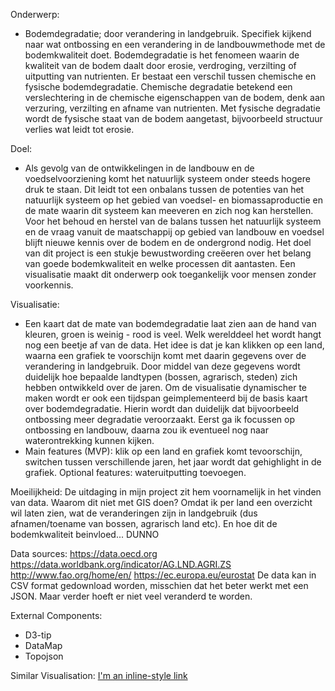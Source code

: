 Onderwerp:
- Bodemdegradatie; door verandering in landgebruik.
  Specifiek kijkend naar wat ontbossing en een verandering in de landbouwmethode met de bodemkwaliteit doet. 
  Bodemdegradatie is het fenomeen waarin de kwaliteit van de bodem daalt door erosie, verdroging, verzilting of uitputting van nutrienten.
  Er bestaat een verschil tussen chemische en fysische bodemdegradatie. Chemische degradatie betekend een verslechtering in de chemische
  eigenschappen van de bodem, denk aan verzuring, verzilting en afname van nutrienten. Met fysische degradatie wordt de fysische staat van 
  de bodem aangetast, bijvoorbeeld structuur verlies wat leidt tot erosie.
    
 Doel:
 - Als gevolg van de ontwikkelingen in de landbouw en de voedselvoorziening komt het natuurlijk systeem onder steeds hogere druk te staan.
   Dit leidt tot een onbalans tussen de potenties van het natuurlijk systeem op het gebied van voedsel- en biomassaproductie en de mate 
   waarin dit systeem kan meeveren en zich nog kan herstellen. Voor het behoud en herstel van de balans tussen het natuurlijk systeem en 
   de vraag vanuit de maatschappij op gebied van landbouw en voedsel blijft nieuwe kennis over de bodem en de ondergrond nodig.
   Het doel van dit project is een stukje bewustwording creëeren over het belang van goede bodemkwaliteit en welke processen dit 
   aantasten. Een visualisatie maakt dit onderwerp ook toegankelijk voor mensen zonder voorkennis.   
  
Visualisatie:
- Een kaart dat de mate van bodemdegradatie laat zien aan de hand van kleuren, groen is weinig - rood is veel. Welk werelddeel het wordt 
  hangt nog een beetje af van de data. 
  Het idee is dat je kan klikken op een land, waarna een grafiek te voorschijn komt met daarin gegevens over de verandering in landgebruik.
  Door middel van deze gegevens wordt duidelijk hoe bepaalde landtypen (bossen, agrarisch, steden) zich hebben ontwikkeld over de jaren. 
  Om de visualisatie dynamischer te maken wordt er ook een tijdspan geimplementeerd bij de basis kaart over bodemdegradatie. Hierin wordt
  dan duidelijk dat bijvoorbeeld ontbossing meer degradatie veroorzaakt. 
  Eerst ga ik focussen op ontbossing en landbouw, daarna zou ik eventueel nog naar waterontrekking kunnen kijken.
- Main features (MVP): klik op een land en grafiek komt tevoorschijn, switchen tussen verschillende jaren, het jaar wordt dat gehighlight
  in de grafiek.
  Optional features: wateruitputting toevoegen.

Moeilijkheid:
De uitdaging in mijn project zit hem voornamelijk in het vinden van data. 
Waarom dit niet met GIS doen? Omdat ik per land een overzicht wil laten zien, wat de veranderingen zijn in landgebruik (dus afnamen/toename  van bossen, agrarisch land etc). En hoe dit de bodemkwaliteit beinvloed... DUNNO

Data sources:
https://data.oecd.org
https://data.worldbank.org/indicator/AG.LND.AGRI.ZS
http://www.fao.org/home/en/
https://ec.europa.eu/eurostat
De data kan in CSV format gedownload worden, misschien dat het beter werkt met een JSON. Maar verder hoeft er niet veel veranderd 
te worden. 

External Components:
- D3-tip
- DataMap
- Topojson

Similar Visualisation:
[I'm an inline-style link](https://www.globalforestwatch.org/map)

